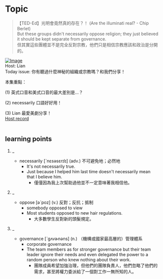 # Topic

> 【TED-Ed】光明會竟然真的存在？！ (Are the illuminati real? - Chip Berlet) <br>
> But these groups didn't necessarily oppose religion; they just believed it should be kept separate from governance. <br>
> 但其實這些團體並不是完全反對宗教，他們只是相信宗教應該和政治是分開的。 <br>

[![Image](https://cdn.voicetube.com/assets/thumbnails/d-50h9nDugk.jpg)](https://www.youtube.com/embed/d-50h9nDugk?rel=0&showinfo=0&cc_load_policy=0&controls=1&autoplay=1&iv_load_policy=3&playsinline=1&wmode=transparent&start=152&end=161&enablejsapi=1&origin=https://tw.voicetube.com&widgetid=1)<br>
Host: Lian
<br>Today issue: 你有聽過什麼神秘的組織或宗教嗎？和我們分享！



本集重點：

(1) 英式口音和美式口音的最大差別是...？

(2) necessarily 口語好好用！

(3) Lian 最愛美劇分享！
<br>
[Host record](https://cdn.voicetube.com/tmp/everyday_records/lianjj4242/3768.mp3)
<br><br>
## learning points
1. _
	* necessarily [ˋnɛsəsɛrɪlɪ] (adv.) 不可避免地；必然地
		- It's not necessarily true.
		- Just because I helped him last time doesn't necessarily mean that I believe him.
			+ 僅僅因為我上次幫助過他並不一定意味著我相信他。

2. _
	* oppose [əˋpoz] (v.) 反對；反抗；抵制
		- somebody opposed to view
		- Most students opposed to new hair regulations.
			+ 大多數學生反對新的頭髮規定。

3. _
	* governance [ˋgʌvɚnəns] (n.) （機構或國家最高層的）管理體系
		- corporate governance
		- The team members as for stronger governance but their team leader ignore their needs and even delegated the power to a random person who knew nothing about their work.
			+ 團隊成員希望加強治理，但他們的團隊負責人，他們忽略了他們的需求，甚至將權力委派給了一個對工作一無所知的人。
